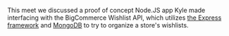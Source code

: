 This meet we discussed a proof of concept Node.JS app Kyle made interfacing with the BigCommerce Wishlist API, which utilizes [the Express framework](https://expressjs.com/) and [MongoDB](https://www.mongodb.com/) to try to organize a store's wishlists.